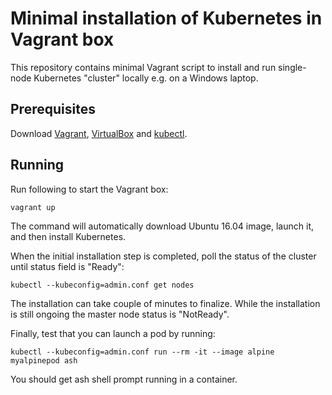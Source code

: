 
# Minimal installation of Kubernetes in Vagrant box

This repository contains minimal Vagrant script to install and run
single-node Kubernetes "cluster" locally e.g. on a Windows laptop.


## Prerequisites

Download [Vagrant](https://www.vagrantup.com/downloads.html),
[VirtualBox](https://www.virtualbox.org/wiki/Downloads) and
[kubectl](https://kubernetes.io/docs/tasks/tools/install-kubectl/).


## Running

Run following to start the Vagrant box:

    vagrant up

The command will automatically download Ubuntu 16.04 image, launch it,
and then install Kubernetes.

When the initial installation step is completed, poll the status of the
cluster until status field is "Ready":

    kubectl --kubeconfig=admin.conf get nodes


The installation can take couple of minutes to finalize.  While the
installation is still ongoing the master node status is "NotReady".

Finally, test that you can launch a pod by running:

    kubectl --kubeconfig=admin.conf run --rm -it --image alpine myalpinepod ash


You should get ash shell prompt running in a container.
